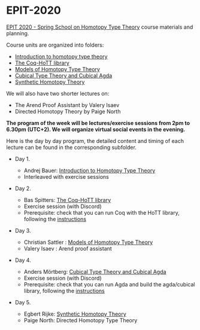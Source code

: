# EPIT-2020

[EPIT 2020 - Spring School on Homotopy Type Theory](https://epit2020cnrs.inria.fr) course materials and planning.

Course units are organized into folders:

* [Introduction to homotopy type theory](./01-introduction-to-hott)
* [The Coq-HoTT library](./02-Coq-HoTT)
* [Models of Homotopy Type Theory](./03-simplicial-and-cubical-models)
* [Cubical Type Theory and Cubical Agda](./04-cubical-type-theory)
* [Synthetic Homotopy Theory](./05-synthetic-homotopy-theory)

We will also have two shorter lectures on:

  * The Arend Proof Assistant by Valery Isaev
  * Directed Homotopy Theory by Paige North

**The program of the week will be lectures/exercise sessions from 2pm to 6.30pm (UTC+2). We will organize virtual social events in the evening.**

Here is the day by day program, the detailed content and timing  of each lecture can be found in the corresponding subfolder. 

* Day 1. 
  + Andrej Bauer: [Introduction to Homotopy Type Theory](./01-introduction-to-hott)
  + Interleaved with exercise sessions

* Day 2. 
  + Bas Spitters: [The Coq-HoTT library](./02-Coq-HoTT)
  + Exercise session (with Discord)
  + Prerequisite: check that you can run Coq with the HoTT library,
    following the [instructions](Coq-Playground/README.md)

* Day 3. 
   + Christian Sattler : [Models of Homotopy Type Theory](./03-simplicial-and-cubical-models)
   + Valery Isaev : Arend proof assistant

* Day 4. 
  + Anders Mörtberg: [Cubical Type Theory and Cubical Agda](./04-cubical-type-theory)
  + Exercise session (with Discord)
  + Prerequisite: check that you can run Agda and build the agda/cubical library,
    following the [instructions](./04-cubical-type-theory#installation-of-cubical-agda-and-agdacubical)

* Day 5. 
  +  Egbert Rijke: [Synthetic Homotopy Theory](./05-synthetic-homotopy-theory)
  +  Paige North: Directed Homotopy Type Theory
